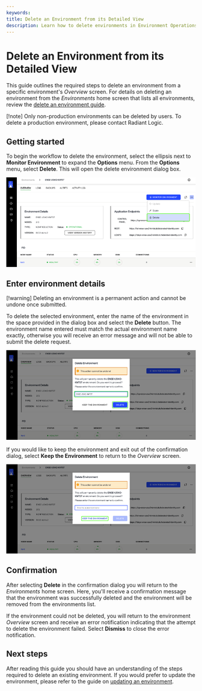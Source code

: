 ```yaml
---
keywords:
title: Delete an Environment from its Detailed View
description: Learn how to delete environments in Environment Operations Center.
---
```

# Delete an Environment from its Detailed View

This guide outlines the required steps to delete an environment from a specific environment's *Overview* screen. For details on deleting an environment from the *Environments* home screen that lists all environments, review the [delete an environment guide](../environment-overview/delete-an-environment.md).

[!note] Only non-production environments can be deleted by users. To delete a production environment, please contact Radiant Logic.

## Getting started

To begin the workflow to delete the environment, select the ellipsis next to **Monitor Environment** to expand the **Options** menu. From the **Options** menu, select **Delete**. This will open the delete environment dialog box.

![image description](images/delete-options.png)

## Enter environment details

[!warning] Deleting an environment is a permanent action and cannot be undone once submitted.

To delete the selected environment, enter the name of the environment in the space provided in the dialog box and select the **Delete** button. The environment name entered must match the actual environment name exactly, otherwise you will receive an error message and will not be able to submit the delete request.

![image description](images/delete-enter-name.png)

If you would like to keep the environment and exit out of the confirmation dialog, select **Keep the Environment** to return to the *Overview*  screen.

![image description](images/delete-keep-env.png)

## Confirmation

After selecting **Delete** in the confirmation dialog you will return to the *Environments* home screen. Here, you'll receive a confirmation message that the environment was successfully deleted and the environment will be removed from the environments list.

If the environment could not be deleted, you will return to the environment *Overview* screen and receive an error notification indicating that the attempt to delete the environment failed. Select **Dismiss** to close the error notification.

## Next steps

After reading this guide you should have an understanding of the steps required to delete an existing environment. If you would prefer to update the environment, please refer to the guide on [updating an environment](update-an-environment.md).
